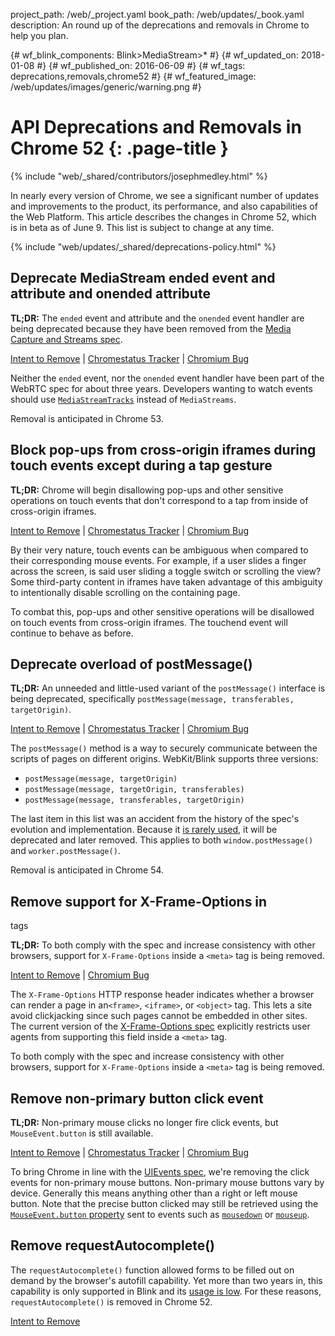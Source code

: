 project_path: /web/_project.yaml book_path: /web/updates/_book.yaml description: An round up of the deprecations and removals in Chrome to help you plan.

{# wf_blink_components: Blink>MediaStream>* #} {# wf_updated_on: 2018-01-08 #} {# wf_published_on: 2016-06-09 #} {# wf_tags: deprecations,removals,chrome52 #} {# wf_featured_image: /web/updates/images/generic/warning.png #}

# API Deprecations and Removals in Chrome 52 {: .page-title }

{% include "web/_shared/contributors/josephmedley.html" %}

In nearly every version of Chrome, we see a significant number of updates and improvements to the product, its performance, and also capabilities of the Web Platform. This article describes the changes in Chrome 52, which is in beta as of June 9. This list is subject to change at any time.

{% include "web/updates/_shared/deprecations-policy.html" %}

## Deprecate MediaStream ended event and attribute and onended attribute

**TL;DR:** The `ended` event and attribute and the `onended` event handler are being deprecated because they have been removed from the [Media Capture and Streams spec](https://www.w3.org/TR/mediacapture-streams/).

[Intent to Remove](https://groups.google.com/a/chromium.org/d/topic/blink-dev/EHy8zm0eVy0/discussion) &#124; [Chromestatus Tracker](https://www.chromestatus.com/feature/5730404371791872) &#124; [Chromium Bug](https://code.google.com/p/chromium/issues/detail?id=608795)

Neither the `ended` event, nor the `onended` event handler have been part of the WebRTC spec for about three years. Developers wanting to watch events should use [`MediaStreamTracks`](https://developer.mozilla.org/en-US/docs/Web/API/MediaStreamTrack) instead of `MediaStreams`.

Removal is anticipated in Chrome 53.

## Block pop-ups from cross-origin iframes during touch events except during a tap gesture

**TL;DR:** Chrome will begin disallowing pop-ups and other sensitive operations on touch events that don't correspond to a tap from inside of cross-origin iframes.

[Intent to Remove](https://groups.google.com/a/chromium.org/d/topic/blink-dev/piK75azdN5o/discussion) &#124; [Chromestatus Tracker](https://www.chromestatus.com/feature/5649871251963904) &#124; [Chromium Bug](https://code.google.com/p/chromium/issues/detail?id=582140)

By their very nature, touch events can be ambiguous when compared to their corresponding mouse events. For example, if a user slides a finger across the screen, is said user sliding a toggle switch or scrolling the view? Some third-party content in iframes have taken advantage of this ambiguity to intentionally disable scrolling on the containing page.

To combat this, pop-ups and other sensitive operations will be disallowed on touch events from cross-origin iframes. The touchend event will continue to behave as before.

## Deprecate overload of postMessage()

**TL;DR:** An unneeded and little-used variant of the `postMessage()` interface is being deprecated, specifically `postMessage(message, transferables, targetOrigin)`.

[Intent to Remove](https://groups.google.com/a/chromium.org/d/topic/blink-dev/h4ooaB_Y9JE/discussion) &#124; [Chromestatus Tracker](https://www.chromestatus.com/feature/5719033043222528) &#124; [Chromium Bug](https://code.google.com/p/chromium/issues/detail?id=425896)

The `postMessage()` method is a way to securely communicate between the scripts of pages on different origins. WebKit/Blink supports three versions:

* `postMessage(message, targetOrigin)`
* `postMessage(message, targetOrigin, transferables)`
* `postMessage(message, transferables, targetOrigin)`

The last item in this list was an accident from the history of the spec's evolution and implementation. Because it [is rarely used](https://www.chromestatus.com/metrics/feature/timeline/popularity/575), it will be deprecated and later removed. This applies to both `window.postMessage()` and `worker.postMessage()`.

Removal is anticipated in Chrome 54.

## Remove support for X-Frame-Options in 

<meta />
tags

**TL;DR:** To both comply with the spec and increase consistency with other browsers, support for `X-Frame-Options` inside a `<meta>` tag is being removed.

[Intent to Remove](https://groups.google.com/a/chromium.org/d/topic/blink-dev/R1gkjKZI0J8/discussion) &#124; [Chromium Bug](https://bugs.chromium.org/p/chromium/issues/detail?id=603002)

The `X-Frame-Options` HTTP response header indicates whether a browser can render a page in an`<frame>`, `<iframe>`, or `<object>` tag. This lets a site avoid clickjacking since such pages cannot be embedded in other sites. The current version of the [X-Frame-Options spec](https://tools.ietf.org/html/rfc7034) explicitly restricts user agents from supporting this field inside a `<meta>` tag.

To both comply with the spec and increase consistency with other browsers, support for `X-Frame-Options` inside a `<meta>` tag is being removed.

## Remove non-primary button click event

**TL;DR:** Non-primary mouse clicks no longer fire click events, but `MouseEvent.button` is still available.

[Intent to Remove](https://groups.google.com/a/chromium.org/d/topic/blink-dev/pYAh8bBl5Yc/discussion) &#124; [Chromestatus Tracker](https://www.chromestatus.com/feature/5769439450497024) &#124; [Chromium Bug](https://bugs.chromium.org/p/chromium/issues/detail?id=255)

To bring Chrome in line with the [UIEvents spec](https://w3c.github.io/uievents/#event-type-click), we're removing the click events for non-primary mouse buttons. Non-primary mouse buttons vary by device. Generally this means anything other than a right or left mouse button. Note that the precise button clicked may still be retrieved using the [`MouseEvent.button` property](https://developer.mozilla.org/en-US/docs/Web/API/MouseEvent/button) sent to events such as [`mousedown`](https://developer.mozilla.org/en-US/docs/Web/Events/mousedown) or [`mouseup`](https://developer.mozilla.org/en-US/docs/Web/Events/mouseup).

## Remove requestAutocomplete()

The `requestAutocomplete()` function allowed forms to be filled out on demand by the browser's autofill capability. Yet more than two years in, this capability is only supported in Blink and its [usage is low](https://www.chromestatus.com/metrics/feature/timeline/popularity/965). For these reasons, `requestAutocomplete()` is removed in Chrome 52.

[Intent to Remove](https://groups.google.com/a/chromium.org/d/topic/blink-dev/O9_XnDQh3Yk/discussion)